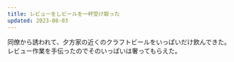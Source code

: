 ```yaml
---
title: レビューをしビールを一杯受け取った
updated: 2023-08-03
---
```


同僚から誘われて、夕方家の近くのクラフトビールをいっぱいだけ飲んできた。
レビュー作業を手伝ったのでそのいっぱいは奢ってもらえた。

